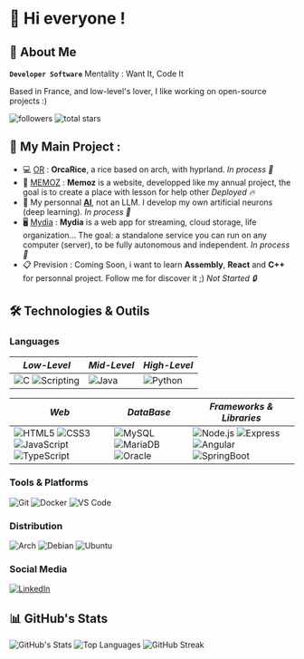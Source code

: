 #     👋 Hi everyone !

##     🚀 About Me

**`Developer Software`**
Mentality : Want It, Code It

Based in France, and low-level's lover, I like working on open-source projects :)

![followers](https://custom-icon-badges.demolab.com/github/followers/conspicio-ok?color=236ad3&labelColor=1155ba&style=for-the-badge&logo=person-add&label=Follow&logoColor=white)
![total stars](https://custom-icon-badges.demolab.com/github/stars/conspicio-ok?color=55960c&style=for-the-badge&labelColor=488207&logo=star)


##    🔭 My Main Project :
- 💻 [OR](https://github.com/conspicio-ok/orca-rice) : **OrcaRice**, a rice based on arch, with hyprland. *In process 🚧*
- 📝 [MEMOZ](https://memoz.fr) : **Memoz** is a website, developped like my annual project, the goal is to create a place with lesson for help other *Deployed 🔥*
- 🤖 My personnal [**AI**](https://github.com/conspicio-ok/IA), not an LLM. I develop my own artificial neurons (deep learning). *In process 🚧*
- 🖥️ [Mydia](https://github.com/conspicio-ok/mydia) : **Mydia** is a web app for streaming, cloud storage, life organization... The goal: a standalone service you can run on any computer (server), to be fully autonomous and independent. *In process 🚧*
- 📋 Prevision : Coming Soon, i want to learn **Assembly**, **React** and **C++** for personnal project. Follow me for discover it ;) *Not Started 🔒*

## 🛠️ Technologies & Outils

### Languages

| *Low-Level* | *Mid-Level* | *High-Level* |
|-----------|-----------|-----------|
| ![C](https://img.shields.io/badge/-C-A8B9CC?style=for-the-badge&logo=c&logoColor=white) ![Scripting](https://img.shields.io/badge/-bash-666666?style=for-the-badge&logo=gnubash&logoColor=white)  | ![Java](https://img.shields.io/badge/-Java-007396?style=for-the-badge&logo=java&logoColor=white)  | ![Python](https://img.shields.io/badge/-Python-3776AB?style=for-the-badge&logo=python&logoColor=white)  |


| *Web* | *DataBase* | *Frameworks & Libraries* |
|-----------|-----------|-----------|
| ![HTML5](https://img.shields.io/badge/-HTML5-E34F26?style=for-the-badge&logo=html5&logoColor=white) ![CSS3](https://img.shields.io/badge/-CSS3-1572B6?style=for-the-badge&logo=css3&logoColor=white) ![JavaScript](https://img.shields.io/badge/-JavaScript-F7DF1E?style=for-the-badge&logo=javascript&logoColor=black) ![TypeScript](https://img.shields.io/badge/-TypeScript-3178C6?style=for-the-badge&logo=typescript&logoColor=white)  | ![MySQL](https://img.shields.io/badge/-MySQL-4479A1?style=for-the-badge&logo=mysql&logoColor=white) ![MariaDB](https://img.shields.io/badge/-MariaDB-4479A1?style=for-the-badge&logo=mariadb&logoColor=white) ![Oracle](https://img.shields.io/badge/-Oracle-4479A1?style=for-the-badge&logoColor=white)  | ![Node.js](https://img.shields.io/badge/-Node.js-339933?style=for-the-badge&logo=node.js&logoColor=white) ![Express](https://img.shields.io/badge/-Express-000000?style=for-the-badge&logo=express&logoColor=white) ![Angular](https://img.shields.io/badge/-Angular-C30010?style=for-the-badge&logo=angular&logoColor=white) ![SpringBoot](https://img.shields.io/badge/-SpringBoot-339933?style=for-the-badge&logo=springboot&logoColor=white)  |

### Tools & Platforms
![Git](https://img.shields.io/badge/-Git-F05032?style=for-the-badge&logo=git&logoColor=white)
![Docker](https://img.shields.io/badge/-Docker-2496ED?style=for-the-badge&logo=docker&logoColor=white)
![VS Code](https://img.shields.io/badge/-VS%20Code-007ACC?style=for-the-badge&logo=visual-studio-code&logoColor=white)

### Distribution
![Arch](https://img.shields.io/badge/-Archlinux-333333?style=for-the-badge&logo=archlinux&logoColor=1793d1)
![Debian](https://img.shields.io/badge/-Debian-EEEEEE?style=for-the-badge&logo=debian&logoColor=D70A53)
![Ubuntu](https://img.shields.io/badge/-Ubuntu-E95420?style=for-the-badge&logo=ubuntu&logoColor=FFFFFF)

### Social Media
[![LinkedIn](https://img.shields.io/badge/-LinkedIn-0A66C2?style=for-the-badge)](https://www.linkedin.com/in/conspicio)

## 📊 GitHub's Stats
![GitHub's Stats](https://github-readme-stats.vercel.app/api?username=conspicio-ok&show_icons=true&theme=transparent)
![Top Languages](https://github-readme-stats.vercel.app/api/top-langs/?username=conspicio-ok&layout=compact&theme=transparent)
![GitHub Streak](https://streak-stats.demolab.com/?user=conspicio-ok&theme=transparent)

